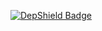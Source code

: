 [![DepShield Badge](https://depshield.sonatype.org/badges/owner/repository/depshield.svg)](https://depshield.github.io)
